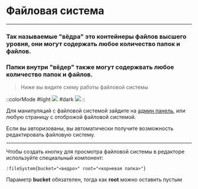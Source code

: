 # Файловая система
---

### Так называемые "вёдра" это контейнеры файлов высшего уровня, они могут содержать любое количество папок и файлов.

### Папки внутри "вёдер" также могут содержвать любое количество папок и файлов.

> Ниже вы видите схему работы файловой системы

::colorMode
#light
![](/images/docs/light.png)
#dark
![](/images/docs/dark.png)
::

Для манипуляций с файловой системой зайдите на [админ панель](/admin), или любую страницу с отоброжой файловой системой.

Если вы авторизованы, вы автоматически получите возможность редактировать файловую систему.

---

Чтобы создать кнопку для просмотра файловой системы в редакторе используйте специальный компонент:

```mdc
:fileSystem{bucket="<ведро>" root="<корневая папка>"}
```

Параметр **bucket** обязателен, тогда как **root** можно оставить пустым